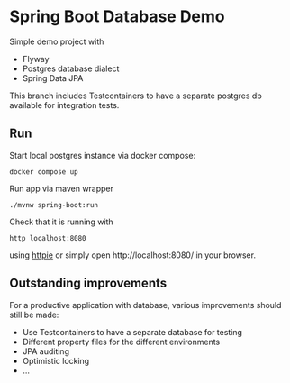 # Spring Boot Database Demo
Simple demo project with
- Flyway
- Postgres database dialect
- Spring Data JPA

This branch includes Testcontainers to have a separate postgres db available for integration tests.

## Run

Start local postgres instance via docker compose:
```
docker compose up
```

Run app via maven wrapper
```
./mvnw spring-boot:run
```

Check that it is running with
```
http localhost:8080
```
using [httpie](https://github.com/httpie/cli) or simply open http://localhost:8080/ in your browser.

## Outstanding improvements
For a productive application with database, various improvements should still be made:
- Use Testcontainers to have a separate database for testing
- Different property files for the different environments
- JPA auditing
- Optimistic locking
- ...